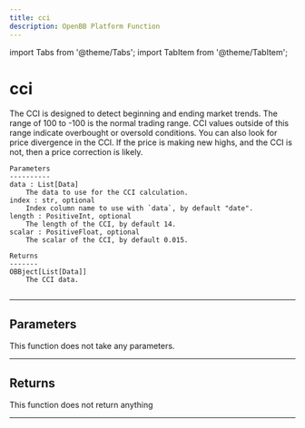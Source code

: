 ```yaml
---
title: cci
description: OpenBB Platform Function
---
```


import Tabs from '@theme/Tabs';
import TabItem from '@theme/TabItem';

# cci

The CCI is designed to detect beginning and ending market trends.
    The range of 100 to -100 is the normal trading range. CCI values outside of this
    range indicate overbought or oversold conditions. You can also look for price
    divergence in the CCI. If the price is making new highs, and the CCI is not,
    then a price correction is likely.

    Parameters
    ----------
    data : List[Data]
        The data to use for the CCI calculation.
    index : str, optional
        Index column name to use with `data`, by default "date".
    length : PositiveInt, optional
        The length of the CCI, by default 14.
    scalar : PositiveFloat, optional
        The scalar of the CCI, by default 0.015.

    Returns
    -------
    OBBject[List[Data]]
        The CCI data.

```python wordwrap

```

---

## Parameters

This function does not take any parameters.

---

## Returns

This function does not return anything

---


